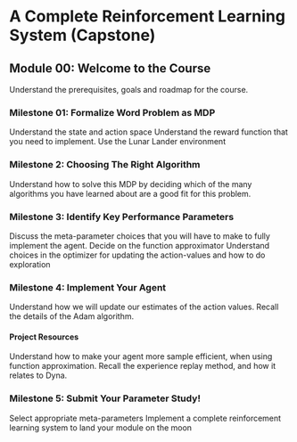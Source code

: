 # A Complete Reinforcement Learning System (Capstone)

## Module 00: Welcome to the Course
Understand the prerequisites, goals and roadmap for the course.

### Milestone 01: Formalize Word Problem as MDP
Understand the state and action space
Understand the reward function that you need to implement.
Use the Lunar Lander environment

### Milestone 2: Choosing The Right Algorithm
Understand how to solve this MDP by deciding which of the many algorithms you have
learned about are a good fit for this problem.

### Milestone 3: Identify Key Performance Parameters
Discuss the meta-parameter choices that you will have to make to fully implement the agent.
Decide on the function approximator
Understand choices in the optimizer for updating the action-values and how to do exploration

### Milestone 4: Implement Your Agent
Understand how we will update our estimates of the action values.
Recall the details of the Adam algorithm.

#### Project Resources
Understand how to make your agent more sample efficient, when using function approximation. 
Recall the experience replay method, and how it relates to Dyna.

### Milestone 5: Submit Your Parameter Study!
Select appropriate meta-parameters
Implement a complete reinforcement learning system to land your module on the moon
